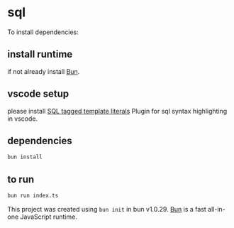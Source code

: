 # sql

To install dependencies:

## install runtime

if not already install [Bun](https://bun.sh).

## vscode setup

please install [SQL tagged template literals](https://marketplace.visualstudio.com/items?itemName=frigus02.vscode-sql-tagged-template-literals) Plugin for sql syntax highlighting in vscode.

## dependencies

```bash
bun install
```

## to run

```bash
bun run index.ts
```

This project was created using `bun init` in bun v1.0.29. [Bun](https://bun.sh) is a fast all-in-one JavaScript runtime.
